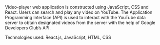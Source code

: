 
Video-player web application is constructed using JavaScript, CSS and React. Users can search and play any video on YouTube.
The Application Programming Interface (API) is used to interact with the YouTube data server to obtain designated videos from the server with the help of Google Developers Club’s API. 


Technologies used: React.js, JavaScript, HTML, CSS



